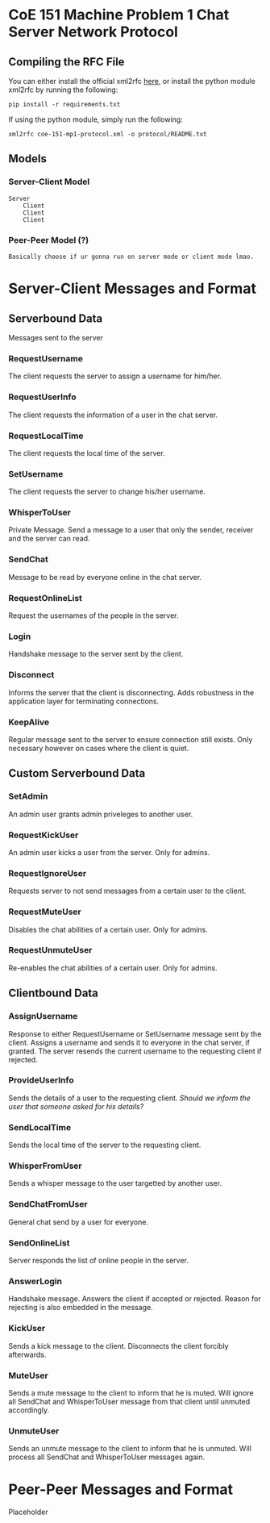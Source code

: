 # CoE 151 Machine Problem 1 Chat Server Network Protocol

## Compiling the RFC File
You can either install the official xml2rfc [here](https://xml2rfc.tools.ietf.org/), or install the python module xml2rfc by running the following:

`
pip install -r requirements.txt
`

If using the python module, simply run the following:

`
xml2rfc coe-151-mp1-protocol.xml -o protocol/README.txt
`

## Models
### Server-Client Model
    Server
        Client
        Client
        Client
### Peer-Peer Model (?)
    Basically choose if ur gonna run on server mode or client mode lmao.

# Server-Client Messages and Format
## Serverbound Data
Messages sent to the server
###   RequestUsername
The client requests the server to assign a username for him/her.
###  RequestUserInfo
The client requests the information of a user in the chat server.
###   RequestLocalTime
The client requests the local time of the server.
###   SetUsername
The client requests the server to change his/her username.
###  WhisperToUser
Private Message. Send a message to a user that only the sender, receiver and the server can read.
###  SendChat
Message to be read by everyone online in the chat server.
###    RequestOnlineList
Request the usernames of the people in the server.
###    Login
Handshake message to the server sent by the client.
### Disconnect
Informs the server that the client is disconnecting. Adds robustness in the application layer for terminating connections.
### KeepAlive
Regular message sent to the server to ensure connection still exists. Only necessary however on cases where the client is quiet.

## Custom Serverbound Data
###   SetAdmin
An admin user grants admin priveleges to another user.
###   RequestKickUser
An admin user kicks a user from the server. Only for admins.
###   RequestIgnoreUser
Requests server to not send messages from a certain user to the client.
###   RequestMuteUser
Disables the chat abilities of a certain user. Only for admins.
###   RequestUnmuteUser
Re-enables the chat abilities of a certain user. Only for admins.

## Clientbound Data
### AssignUsername
Response to either RequestUsername or SetUsername message sent by the client. Assigns a username and sends it to everyone in the chat server, if granted. The server resends the current username to the requesting client if rejected.

###   ProvideUserInfo
Sends the details of a user to the requesting client. *Should we inform the user that someone asked for his details?*

###  SendLocalTime
Sends the local time of the server to the requesting client.

###   WhisperFromUser
Sends a whisper message to the user targetted by another user.

###   SendChatFromUser
General chat send by a user for everyone.

### SendOnlineList
Server responds the list of online people in the server.

### AnswerLogin
Handshake message. Answers the client if accepted or rejected. Reason for rejecting is also embedded in the message. 

###  KickUser
Sends a kick message to the client. Disconnects the client forcibly afterwards.

### MuteUser
Sends a mute message to the client to inform that he is muted. Will ignore all SendChat and WhisperToUser message from that client until unmuted accordingly.

### UnmuteUser
Sends an unmute message to the client to inform that he is unmuted. Will process all SendChat and WhisperToUser messages again.

# Peer-Peer Messages and Format
Placeholder